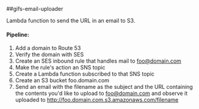 ##gifs-email-uploader

Lambda function to send the URL in an email to S3.

#### Pipeline:
1. Add a domain to Route 53
2. Verify the domain with SES
3. Create an SES inbound rule that handles mail to foo@domain.com
4. Make the rule's action an SNS topic
5. Create a Lambda function subscribed to that SNS topic
6. Create an S3 bucket foo.domain.com
7. Send an email with the filename as the subject and the URL containing the contents you'd like to upload to foo@domain.com and observe it uploaded to http://foo.domain.com.s3.amazonaws.com/filename
